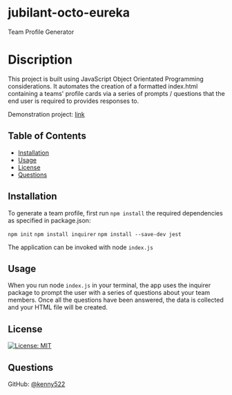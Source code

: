 

# jubilant-octo-eureka

Team Profile Generator

# Discription
This project is built using JavaScript Object Orientated Programming considerations.
It automates the creation of a formatted index.html containing a teams' profile cards via a series of prompts / questions that the end user is required to provides responses to.

Demonstration project: [link](https://user-images.githubusercontent.com/84942098/138385832-3d1805a6-ce1f-4c4f-898e-4db115e6a456.mov)

## Table of Contents       
   * [Installation](#installation)
   * [Usage](#usage)
   * [License](#license)
   * [Questions](#questions)
  
  ## Installation
  To generate a team profile, first run ```npm install``` the required dependencies as specified in package.json:
  
`npm init`
`npm install inquirer`
`npm install --save-dev jest`

The application can be invoked with node `index.js`

## Usage 
When you run node `index.js` in your terminal, the app uses the inquirer package to prompt the user with a series of questions about your team members.
Once all the questions have been answered, the data is collected and your HTML file will be created.

## License
[![License: MIT](https://img.shields.io/badge/License-MIT-green.svg)](https://opensource.org/licenses/MIT)

## Questions
GitHub: [@kenny522](https://github.com/kenny522)
